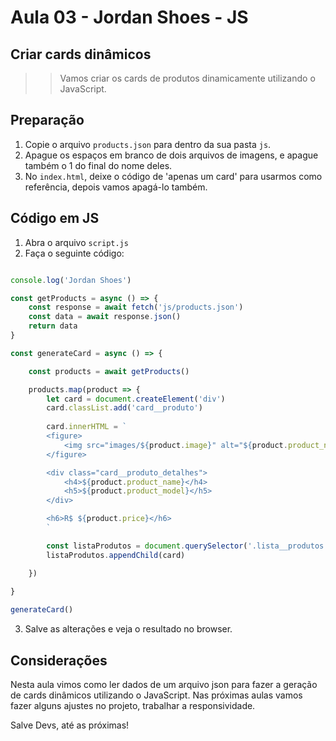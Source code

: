 # Aula 03 - Jordan Shoes - JS

## Criar cards dinâmicos

>> Vamos criar os cards de produtos dinamicamente utilizando o JavaScript.

## Preparação

1. Copie o arquivo `products.json` para dentro da sua pasta `js`.
2. Apague os espaços em branco de dois arquivos de imagens, e apague também o 1 do final do nome deles.
3. No `index.html`, deixe o código de 'apenas um card' para usarmos como referência, depois vamos apagá-lo também.

## Código em JS

1. Abra o arquivo `script.js`
2. Faça o seguinte código:

~~~javascript

console.log('Jordan Shoes')

const getProducts = async () => {
    const response = await fetch('js/products.json')
    const data = await response.json()
    return data
}

const generateCard = async () => {

    const products = await getProducts()

    products.map(product => {
        let card = document.createElement('div')
        card.classList.add('card__produto')
        
        card.innerHTML = `
        <figure>
            <img src="images/${product.image}" alt="${product.product_name}" />
        </figure>

        <div class="card__produto_detalhes">
            <h4>${product.product_name}</h4>
            <h5>${product.product_model}</h5>
        </div>

        <h6>R$ ${product.price}</h6>
        `

        const listaProdutos = document.querySelector('.lista__produtos')
        listaProdutos.appendChild(card)

    })
   
}

generateCard()

~~~

3. Salve as alterações e veja o resultado no browser.

## Considerações

Nesta aula vimos como ler dados de um arquivo json para fazer a geração de cards dinâmicos utilizando o JavaScript. Nas próximas aulas vamos fazer alguns ajustes no projeto, trabalhar a responsividade.

Salve Devs, até as próximas!
